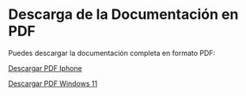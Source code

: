 # Descarga de la Documentación en PDF

Puedes descargar la documentación completa en formato PDF:

[Descargar PDF Iphone](Especificaciones_iphone16.pdf)

[Descargar PDF Windows 11](Instalacion_windows11.pdf)
